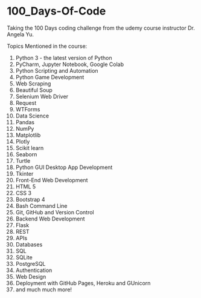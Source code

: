 # 100_Days-Of-Code
Taking the 100 Days coding challenge from the udemy course instructor Dr. Angela Yu.

Topics Mentioned in the course:
1.	Python 3 - the latest version of Python
2.	PyCharm, Jupyter Notebook, Google Colab
3.	Python Scripting and Automation
4.	Python Game Development
5.	Web Scraping
6.	Beautiful Soup
7.	Selenium Web Driver
8.	Request
9.	WTForms
10.	Data Science
11.	Pandas
12.	NumPy
13.	Matplotlib
14.	Plotly
15.	Scikit learn
16.	Seaborn
17.	Turtle
18.	Python GUI Desktop App Development
19.	Tkinter
20.	Front-End Web Development
21.	HTML 5
22.	CSS 3
23.	Bootstrap 4
24.	Bash Command Line
25.	Git, GitHub and Version Control
26.	Backend Web Development
27.	Flask
28.	REST
29.	APIs
30.	Databases
31.	SQL
32.	SQLite
33.	PostgreSQL
34.	Authentication
35.	Web Design
36.	Deployment with GitHub Pages, Heroku and GUnicorn
37.	and much much more!
